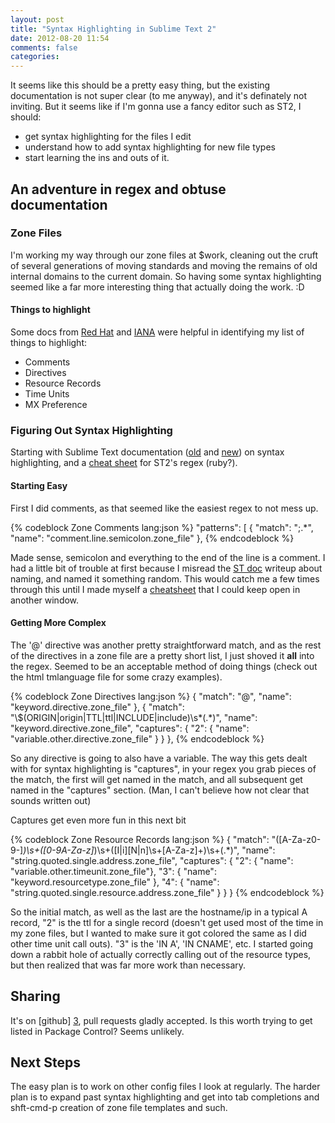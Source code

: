 ```yaml
---
layout: post
title: "Syntax Highlighting in Sublime Text 2"
date: 2012-08-20 11:54
comments: false
categories:
---
```

It seems like this should be a pretty easy thing, but the existing documentation is not super clear (to me anyway), and it's definately not inviting.  But it seems like if I'm gonna use a fancy editor such as ST2, I should:

- get syntax highlighting for the files I edit
- understand how to add syntax highlighting for new file types
- start learning the ins and outs of it.

## An adventure in regex and obtuse documentation

### Zone Files

I'm working my way through our zone files at $work, cleaning out the cruft of several generations of moving standards and moving the remains of old internal domains to the current domain.  So having some syntax highlighting seemed like a far more interesting thing that actually doing the work.  :D

#### Things to highlight

Some docs from [Red Hat][1] and [IANA][2] were helpful in identifying my list of things to highlight: 

- Comments
- Directives
- Resource Records
- Time Units
- MX Preference

### Figuring Out Syntax Highlighting

Starting with Sublime Text documentation ([old][4] and [new][5]) on syntax highlighting, and a [cheat sheet][6] for ST2's regex (ruby?).


#### Starting Easy
  First I did comments, as that seemed like the easiest regex to not mess up.

{% codeblock Zone Comments lang:json %}
 "patterns": [
    { "match": ";.*",
      "name": "comment.line.semicolon.zone_file"
    },
{% endcodeblock %}

Made sense, semicolon and everything to the end of the line is a comment.  I had a little bit of trouble at first because I misread the [ST doc][4] writeup about naming, and named it something random.  This would catch me a few times through this until I made myself a [cheatsheet][7] that I could keep open in another window.

#### Getting More Complex

The '@' directive was another pretty straightforward match, and as the rest of the directives in a zone file are a pretty short list, I just shoved it **all** into the regex.  Seemed to be an acceptable method of doing things (check out the html tmlanguage file for some crazy examples).  

{% codeblock Zone Directives lang:json %}
 { "match": "@",
      "name": "keyword.directive.zone_file"
    },
    { "match": "\\$(ORIGIN|origin|TTL|ttl|INCLUDE|include)\\s*(.*)",
      "name": "keyword.directive.zone_file",
        "captures": {
          "2": { "name": "variable.other.directive.zone_file" }
         }
    },
{% endcodeblock %}

So any directive is going to also have a variable.  The way this gets dealt with for syntax highlighting is "captures", in your regex you grab pieces of the match, the first will get named in the match, and all subsequent get named in the "captures" section.  (Man, I can't believe how not clear that sounds written out)

Captures get even more fun in this next bit

{% codeblock Zone Resource Records lang:json %}
    { "match": "([A-Za-z0-9-]*)\\s+([0-9A-Za-z]*)\\s+([I|i][N|n]\\s+[A-Za-z]+)\\s+(.*)",
        "name": "string.quoted.single.address.zone_file",
        "captures": {
            "2": { "name": "variable.other.timeunit.zone_file"},
            "3": { "name": "keyword.resourcetype.zone_file" },
            "4": { "name": "string.quoted.single.resource.address.zone_file" }
        }
    }
{% endcodeblock %}

So the initial match, as well as the last are the hostname/ip in a typical A record, "2" is the ttl for a single record (doesn't get used most of the time in my zone files, but I wanted to make sure it got colored the same as I did other time unit call outs).  "3" is the 'IN A', 'IN CNAME', etc.  I started going down a rabbit hole of actually correctly calling out of the resource types, but then realized that was far more work than necessary.

## Sharing

It's on [github] [3], pull requests gladly accepted.  Is this worth trying to get listed in Package Control?  Seems unlikely.  

## Next Steps

The easy plan is to work on other config files I look at regularly.  The harder plan is to expand past syntax highlighting and get into tab completions and shft-cmd-p creation of zone file templates and such.


<!-- links to bind zone file stuff -->
[1]: https://access.redhat.com/knowledge/docs/en-US/Red_Hat_Enterprise_Linux/6/html/Deployment_Guide/s2-bind-zone.html
[2]: http://www.iana.org/assignments/dns-parameters
[3]: https://github.com/sixty4k/st2-zonefile    "github repo for the zonefile crap"
<!-- links to st2 stuff -->
[4]: http://sublimetext.info/docs/en/extensibility/syntaxdefs.html   "depreiciated but more indepth"
[5]: http://docs.sublimetext.info/en/latest/reference/syntaxdefs.html   "current but less explaining"
[6]: http://www.geocities.jp/kosako3/oniguruma/doc/RE.txt   "regex for st2"
[7]: https://github.com/sixty4k/st2-zonefile/blob/master/list%20of%20highlightables.txt "Mike's Syntax Highlighting Naming cheat sheet"

